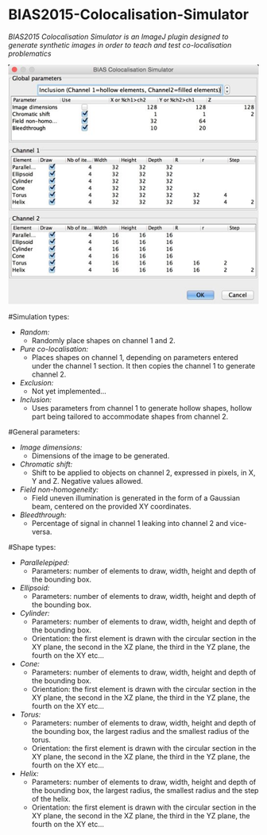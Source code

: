 # BIAS2015-Colocalisation-Simulator

*BIAS2015 Colocalisation Simulator is an ImageJ plugin designed to generate synthetic images in order to teach and test co-localisation problematics*

![alt tag](https://github.com/fab2506/BIAS2015-Colocalisation-Simulator/blob/master/img/BIAS_Coloc_Simulator.jpg)

#Simulation types:

* *Random:*
  * Randomly place shapes on channel 1 and 2.
* *Pure co-localisation:*
  * Places shapes on channel 1, depending on parameters entered under the channel 1 section. It then copies the channel 1 to generate channel 2.
* *Exclusion:*
  * Not yet implemented...
* *Inclusion:*
  * Uses parameters from channel 1 to generate hollow shapes, hollow part being tailored to accommodate shapes from channel 2.

#General parameters:
* *Image dimensions:*
  * Dimensions of the image to be generated.
* *Chromatic shift:*
  * Shift to be applied to objects on channel 2, expressed in pixels, in X, Y and Z. Negative values allowed.
* *Field non-homogeneity:*
  * Field uneven illumination is generated in the form of a Gaussian beam, centered on the provided XY coordinates.
* *Bleedthrough:*
  * Percentage of signal in channel 1 leaking into channel 2 and vice-versa.	

#Shape types:
* *Parallelepiped:*
  * Parameters: number of elements to draw, width, height and depth of the bounding box.
* *Ellipsoid:*
  * Parameters: number of elements to draw, width, height and depth of the bounding box.	
* *Cylinder:*
  * Parameters: number of elements to draw, width, height and depth of the bounding box.
  * Orientation: the first element is drawn with the circular section in the XY plane, the second in the XZ plane, the third in the YZ plane, the fourth on the XY etc...
* *Cone:*
  * Parameters: number of elements to draw, width, height and depth of the bounding box.
  * Orientation: the first element is drawn with the circular section in the XY plane, the second in the XZ plane, the third in the YZ plane, the fourth on the XY etc...
* *Torus:*
  * Parameters: number of elements to draw, width, height and depth of the bounding box, the largest radius and the smallest radius of the torus.
  * Orientation: the first element is drawn with the circular section in the XY plane, the second in the XZ plane, the third in the YZ plane, the fourth on the XY etc...
* *Helix:*
  * Parameters: number of elements to draw, width, height and depth of the bounding box, the largest radius, the smallest radius and the step of the helix.
  * Orientation: the first element is drawn with the circular section in the XY plane, the second in the XZ plane, the third in the YZ plane, the fourth on the XY etc...
